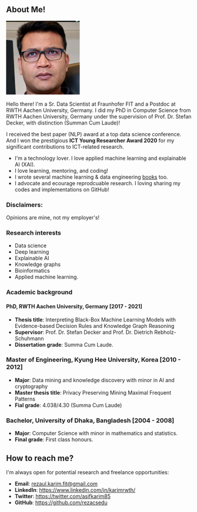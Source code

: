## About Me!

<img class="profile-picture" src="img/1664312512000.jpg" width="200">

Hello there! I'm a Sr. Data Scientist at Fraunhofer FIT and a Postdoc at RWTH Aachen University, Germany. I did my PhD in Computer Science from RWTH Aachen University, Germany under the supervision of Prof. Dr. Stefan Decker, with distinction (Summan Cum Laude)! 

I received the best paper (NLP) award at a top data science conference. And I won the prestigious **ICT Young Researcher Award 2020** for my significant contributions to ICT-related research. 

- I'm a technology lover. I love applied machine learning and explainable AI (XAI). 
- I love learning, mentoring, and coding! 
- I wrote several machine learning & data engineering [books](https://www.amazon.com/s?k=Md.+Rezaul+Karim&ref=nb_sb_noss) too.
- I advocate and ecourage reprodcuable research. I loving sharing my codes and implementations on GitHub! 

### Disclaimers: 
Opinions are mine, not my employer's! 

### Research interests

- Data science 
- Deep learning
- Explainable AI
- Knowledge graphs 
- Bioinformatics
- Applied machine learning. 

### Academic background

#### PhD, RWTH Aachen University, Germany [2017 - 2021]
- **Thesis title**: Interpreting Black-Box Machine Learning Models with Evidence-based Decision Rules and Knowledge Graph Reasoning
- **Supervisor**: Prof. Dr. Stefan Decker and Prof. Dr. Dietrich Rebholz-Schuhmann
- **Dissertation grade**: Summa Cum Laude.

### Master of Engineering, Kyung Hee University, Korea [2010 - 2012]
- **Major**: Data mining and knowledge discovery with minor in AI and cryptography
- **Master thesis title**: Privacy Preserving Mining Maximal Frequent Patterns
- **Fial grade**: 4.038/4.30 (Summa Cum Laude)

### Bachelor, University of Dhaka, Bangladesh [2004 - 2008]
- **Major**: Computer Science with minor in mathematics and statistics.
- **Final grade**: First class honours.

## How to reach me?
I'm always open for potential research and freelance opportunities: 

- **Email**: rezaul.karim.fit@gmail.com
- **LinkedIn**: https://www.linkedin.com/in/karimrwth/ 
- **Twitter**: https://twitter.com/asifkarim85 
- **GitHub**: https://github.com/rezacsedu

